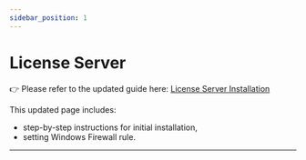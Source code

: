 ```yaml
---
sidebar_position: 1
---
```


# License Server

👉 Please refer to the updated guide here: [License Server Installation](../../licensing/license-server/license-server-installation.md)

This updated page includes:

- step-by-step instructions for initial installation,
- setting Windows Firewall rule.

---
